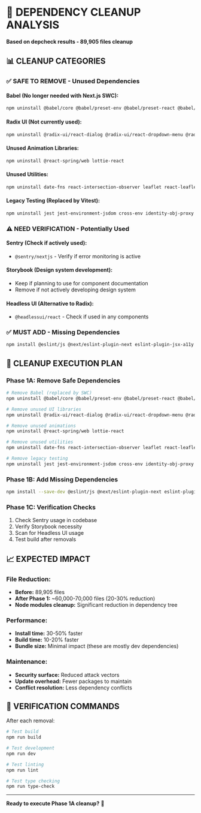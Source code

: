 # 🧹 DEPENDENCY CLEANUP ANALYSIS

**Based on depcheck results - 89,905 files cleanup**

## 📊 **CLEANUP CATEGORIES**

### ✅ **SAFE TO REMOVE - Unused Dependencies**

#### **Babel (No longer needed with Next.js SWC):**

```bash
npm uninstall @babel/core @babel/preset-env @babel/preset-react @babel/preset-typescript babel-plugin-istanbul babel-jest
```

#### **Radix UI (Not currently used):**

```bash
npm uninstall @radix-ui/react-dialog @radix-ui/react-dropdown-menu @radix-ui/react-form @radix-ui/react-select @radix-ui/react-slider @radix-ui/react-toast @radix-ui/react-tooltip
```

#### **Unused Animation Libraries:**

```bash
npm uninstall @react-spring/web lottie-react
```

#### **Unused Utilities:**

```bash
npm uninstall date-fns react-intersection-observer leaflet react-leaflet
```

#### **Legacy Testing (Replaced by Vitest):**

```bash
npm uninstall jest jest-environment-jsdom cross-env identity-obj-proxy
```

### ⚠️ **NEED VERIFICATION - Potentially Used**

#### **Sentry (Check if actively used):**

- `@sentry/nextjs` - Verify if error monitoring is active

#### **Storybook (Design system development):**

- Keep if planning to use for component documentation
- Remove if not actively developing design system

#### **Headless UI (Alternative to Radix):**

- `@headlessui/react` - Check if used in any components

### ✅ **MUST ADD - Missing Dependencies**

```bash
npm install @eslint/js @next/eslint-plugin-next eslint-plugin-jsx-a11y eslint-plugin-react eslint-plugin-react-hooks
```

## 🚀 **CLEANUP EXECUTION PLAN**

### **Phase 1A: Remove Safe Dependencies**

```bash
# Remove Babel (replaced by SWC)
npm uninstall @babel/core @babel/preset-env @babel/preset-react @babel/preset-typescript babel-plugin-istanbul babel-jest

# Remove unused UI libraries
npm uninstall @radix-ui/react-dialog @radix-ui/react-dropdown-menu @radix-ui/react-form @radix-ui/react-select @radix-ui/react-slider @radix-ui/react-toast @radix-ui/react-tooltip

# Remove unused animations
npm uninstall @react-spring/web lottie-react

# Remove unused utilities
npm uninstall date-fns react-intersection-observer leaflet react-leaflet

# Remove legacy testing
npm uninstall jest jest-environment-jsdom cross-env identity-obj-proxy
```

### **Phase 1B: Add Missing Dependencies**

```bash
npm install --save-dev @eslint/js @next/eslint-plugin-next eslint-plugin-jsx-a11y eslint-plugin-react eslint-plugin-react-hooks
```

### **Phase 1C: Verification Checks**

1. Check Sentry usage in codebase
2. Verify Storybook necessity
3. Scan for Headless UI usage
4. Test build after removals

## 📈 **EXPECTED IMPACT**

### **File Reduction:**

- **Before:** 89,905 files
- **After Phase 1:** ~60,000-70,000 files (20-30% reduction)
- **Node modules cleanup:** Significant reduction in dependency tree

### **Performance:**

- **Install time:** 30-50% faster
- **Build time:** 10-20% faster
- **Bundle size:** Minimal impact (these are mostly dev dependencies)

### **Maintenance:**

- **Security surface:** Reduced attack vectors
- **Update overhead:** Fewer packages to maintain
- **Conflict resolution:** Less dependency conflicts

## 🎯 **VERIFICATION COMMANDS**

After each removal:

```bash
# Test build
npm run build

# Test development
npm run dev

# Test linting
npm run lint

# Test type checking
npm run type-check
```

---

**Ready to execute Phase 1A cleanup?** 🚀
